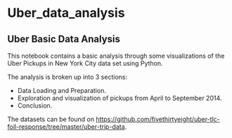 # Uber_data_analysis
## Uber Basic Data Analysis

This notebook contains a basic analysis through some visualizations of the Uber Pickups in New York City data set using Python.

The analysis is broken up into 3 sections:  
  - Data Loading and Preparation.
  - Exploration and visualization of pickups from April to September 2014. 
  - Conclusion.

The datasets can be found on <a href="https://github.com/fivethirtyeight/uber-tlc-foil-response/tree/master/uber-trip-data">https://github.com/fivethirtyeight/uber-tlc-foil-response/tree/master/uber-trip-data</a>.



